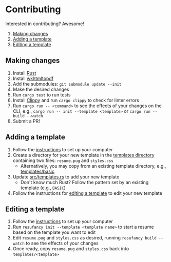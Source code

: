 # Contributing

Interested in contributing? Awesome!

1. [Making changes](#making-changes)
1. [Adding a template](#adding-a-template)
1. [Editing a template](#editing-a-template)

## Making changes

1. Install [Rust](https://www.rust-lang.org/tools/install)
1. Install [wkhtmltopdf](./README.md#wkhtmltopdf)
1. Add the submodules: `git submodule update --init`
1. Make the desired changes
1. Run `cargo test` to run tests
1. Install [Clippy](https://github.com/rust-lang/rust-clippy) and run `cargo clippy` to check for linter errors
1. Run `cargo run -- <command>` to see the effects of your changes on the CLI, e.g., `cargo run -- init --template <template>` or `cargo run -- build --watch`
1. Submit a PR!

## Adding a template

1. Follow the [instructions](#making-changes) to set up your computer
1. Create a directory for your new template in the [templates directory](./templates) containing two files: `resume.pug` and `styles.css`
    * Alternatively, you may copy from an existing template directory, e.g., [templates/basic](./templates/basic)
1. Update [src/templates.rs](./src/templates.rs) to add your new template
    * Don't know much Rust? Follow the pattern set by an existing template (e.g., `BASIC`)
1. Follow the instructions for [editing a template](#editing-a-template) to edit your new template

## Editing a template

1. Follow the [instructions](#making-changes) to set up your computer
1. Run `resufancy init --template <template name>` to start a resume based on the template you want to edit
1. Edit `resume.pug` and `styles.css` as desired, running `resufancy build --watch` to see the effects of your changes
1. Once ready, copy `resume.pug` and `styles.css` back into `templates/<template>`

